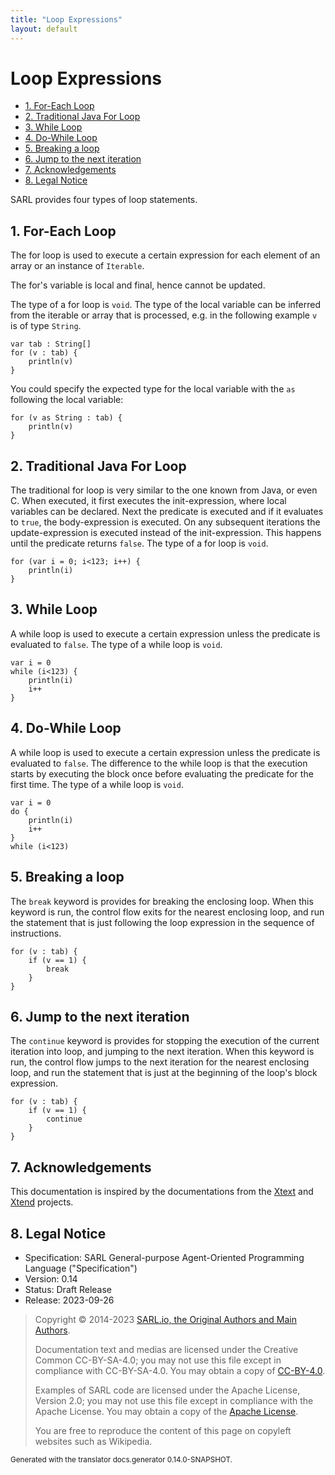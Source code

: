 ```yaml
---
title: "Loop Expressions"
layout: default
---
```


# Loop Expressions


<ul class="page_outline" id="page_outline">

<li><a href="#1-for-each-loop">1. For-Each Loop</a></li>
<li><a href="#2-traditional-java-for-loop">2. Traditional Java For Loop</a></li>
<li><a href="#3-while-loop">3. While Loop</a></li>
<li><a href="#4-do-while-loop">4. Do-While Loop</a></li>
<li><a href="#5-breaking-a-loop">5. Breaking a loop</a></li>
<li><a href="#6-jump-to-the-next-iteration">6. Jump to the next iteration</a></li>
<li><a href="#7-acknowledgements">7. Acknowledgements</a></li>
<li><a href="#8-legal-notice">8. Legal Notice</a></li>

</ul>


SARL provides four types of loop statements.


## 1. For-Each Loop

The for loop is used to execute a certain expression for each element of an array or an instance of `Iterable`.

The for's variable is local and final, hence cannot be updated.

The type of a for loop is `void`. The type of the local variable can be inferred from the
iterable or array that is processed, e.g. in the following example `v` is of type `String`.

```sarl
var tab : String[]
for (v : tab) {
	println(v)
}
```



You could specify the expected type for the local variable with the `as` following the local variable:

```sarl
for (v as String : tab) {
	println(v)
}
```



## 2. Traditional Java For Loop

The traditional for loop is very similar to the one known from Java, or even C.
When executed, it first executes the init-expression, where local variables can be
declared. Next the predicate is executed and if it evaluates to `true`, the
body-expression is executed. On any subsequent iterations the update-expression
is executed instead of the init-expression. This happens until the predicate
returns `false`. The type of a for loop is `void`.

```sarl
for (var i = 0; i<123; i++) {
	println(i)
}
```



## 3. While Loop

A while loop is used to execute a certain expression unless the predicate is evaluated to
`false`. The type of a while loop is `void`.

```sarl
var i = 0
while (i<123) {
	println(i)
	i++
}
```



## 4. Do-While Loop

A while loop is used to execute a certain expression unless the predicate is evaluated 
to `false`. The difference to the while loop is that the execution starts by 
executing the block once before evaluating the predicate for the first time. 
The type of a while loop is `void`.

```sarl
var i = 0
do {
	println(i)
	i++
}
while (i<123)
```



## 5. Breaking a loop

The `break` keyword is provides for breaking the enclosing loop.
When this keyword is run, the control flow exits for the nearest
enclosing loop, and run the statement that is just following the loop
expression in the sequence of instructions.

```sarl
for (v : tab) {
	if (v == 1) {
		break
	}
}
```



## 6. Jump to the next iteration

The `continue` keyword is provides for stopping the execution of the
current iteration into loop, and jumping to the next iteration.
When this keyword is run, the control flow jumps to the next iteration
for the nearest enclosing loop, and run the statement that is just at
the beginning of the loop's block expression.

```sarl
for (v : tab) {
	if (v == 1) {
		continue
	}
}
```




## 7. Acknowledgements

This documentation is inspired by the documentations from the
[Xtext](https://www.eclipse.org/Xtext/documentation.html) and
[Xtend](https://www.eclipse.org/xtend/documentation.html) projects.

## 8. Legal Notice

* Specification: SARL General-purpose Agent-Oriented Programming Language ("Specification")
* Version: 0.14
* Status: Draft Release
* Release: 2023-09-26

> Copyright &copy; 2014-2023 [SARL.io, the Original Authors and Main Authors](https://www.sarl.io/about/index.html).
>
> Documentation text and medias are licensed under the Creative Common CC-BY-SA-4.0;
> you may not use this file except in compliance with CC-BY-SA-4.0.
> You may obtain a copy of [CC-BY-4.0](https://creativecommons.org/licenses/by-sa/4.0/deed.en).
>
> Examples of SARL code are licensed under the Apache License, Version 2.0;
> you may not use this file except in compliance with the Apache License.
> You may obtain a copy of the [Apache License](http://www.apache.org/licenses/LICENSE-2.0).
>
> You are free to reproduce the content of this page on copyleft websites such as Wikipedia.

<small>Generated with the translator docs.generator 0.14.0-SNAPSHOT.</small>
